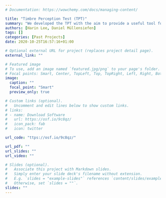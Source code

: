 ```yaml
---
# Documentation: https://wowchemy.com/docs/managing-content/

title: "Timbre Perception Test (TPT)"
summary: "We developed the TPT with the aim to provide a useful tool for the music psychology community for measuring individual differences in timbral perception. In light of the existing literatures on dimensions of the timbre space, the TPT examines participants’ ability to reproduce the heard stimuli along the dimensions of envelope, spectral centroid, and spectral flux."
authors: [Harin Lee, Daniel Müllensiefen]
tags: []
categories: [Past Projects]
date: 2020-10-25T16:57:16+01:00

# Optional external URL for project (replaces project detail page).
external_link: ""

# Featured image
# To use, add an image named `featured.jpg/png` to your page's folder.
# Focal points: Smart, Center, TopLeft, Top, TopRight, Left, Right, BottomLeft, Bottom, BottomRight.
image:
  caption: ""
  focal_point: "Smart"
  preview_only: true

# Custom links (optional).
#   Uncomment and edit lines below to show custom links.
# links:
# - name: Download Software
#   url: https://osf.io/9c8qz/
#   icon_pack: fab
#   icon: twitter

url_code: "ttps://osf.io/9c8qz/"

url_pdf: ""
url_slides: ""
url_video: ""

# Slides (optional).
#   Associate this project with Markdown slides.
#   Simply enter your slide deck's filename without extension.
#   E.g. `slides = "example-slides"` references `content/slides/example-slides.md`.
#   Otherwise, set `slides = ""`.
slides: ""
---
```

